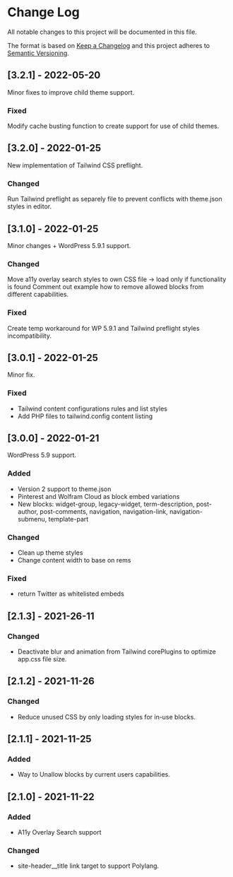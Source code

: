 
# Change Log
All notable changes to this project will be documented in this file.
 
The format is based on [Keep a Changelog](http://keepachangelog.com/)
and this project adheres to [Semantic Versioning](http://semver.org/).

## [3.2.1] - 2022-05-20
Minor fixes to improve child theme support.

### Fixed
Modify cache busting function to create support for use of child themes.

## [3.2.0] - 2022-01-25
New implementation of Tailwind CSS preflight.

### Changed
Run Tailwind preflight as separely file to prevent conflicts with theme.json styles in editor.

## [3.1.0] - 2022-01-25
Minor changes + WordPress 5.9.1 support.

### Changed
Move a11y overlay search styles to own CSS file -> load only if functionality is found
Comment out example how to remove allowed blocks from different capabilities.

### Fixed
Create temp workaround for WP 5.9.1 and Tailwind preflight styles incompatibility.

## [3.0.1] - 2022-01-25
Minor fix.

### Fixed
- Tailwind content configurations rules and list styles
- Add PHP files to tailwind.config content listing

## [3.0.0] - 2022-01-21
WordPress 5.9 support.

### Added
- Version 2 support to theme.json
- Pinterest and Wolfram Cloud as block embed variations
- New blocks: widget-group, legacy-widget, term-description, post-author, post-comments, navigation, navigation-link, navigation-submenu, template-part

### Changed
- Clean up theme styles
- Change content width to base on rems

### Fixed
- return Twitter as whitelisted embeds

## [2.1.3] - 2021-26-11
 
### Changed
- Deactivate blur and animation from Tailwind corePlugins to optimize app.css file size.

## [2.1.2] - 2021-11-26
 
### Changed
- Reduce unused CSS by only loading styles for in-use blocks.
 
## [2.1.1] - 2021-11-25
 
### Added
- Way to Unallow blocks by current users capabilities.
 
## [2.1.0] - 2021-11-22
 
### Added
- A11y Overlay Search support
   
### Changed
- site-header__title link target to support Polylang.
 

